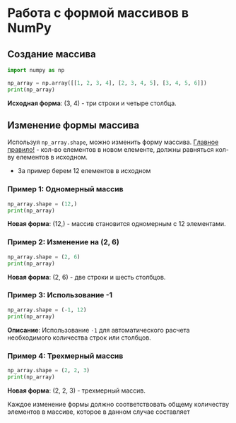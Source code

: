 # Работа с формой массивов в NumPy

## Создание массива

```python
import numpy as np

np_array = np.array([[1, 2, 3, 4], [2, 3, 4, 5], [3, 4, 5, 6]])
print(np_array)
```

**Исходная форма**: (3, 4) - три строки и четыре столбца.

## Изменение формы массива

Используя `np_array.shape`, можно изменить форму массива.
<u>Главное правило!</u> - кол-во елементов в новом елементе, должны равняться кол-ву елементов в исходном.

- За пример берем 12 елементов в исходном

### Пример 1: Одномерный массив

```python
np_array.shape = (12,)
print(np_array)
```

**Новая форма**: (12,) - массив становится одномерным с 12 элементами.

### Пример 2: Изменение на (2, 6)

```python
np_array.shape = (2, 6)
print(np_array)
```

**Новая форма**: (2, 6) - две строки и шесть столбцов.

### Пример 3: Использование -1

```python
np_array.shape = (-1, 12)
print(np_array)
```

**Описание**: Использование `-1` для автоматического расчета необходимого количества строк или столбцов.

### Пример 4: Трехмерный массив

```python
np_array.shape = (2, 2, 3)
print(np_array)
```

**Новая форма**: (2, 2, 3) - трехмерный массив.

Каждое изменение формы должно соответствовать общему количеству элементов в массиве, которое в данном случае составляет



